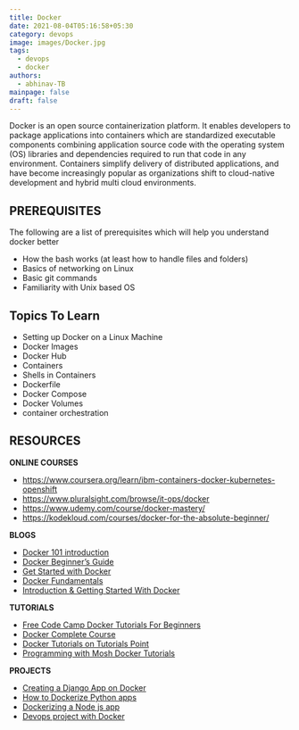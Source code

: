 ```yaml
---
title: Docker
date: 2021-08-04T05:16:58+05:30
category: devops
image: images/Docker.jpg
tags:
  - devops
  - docker
authors:
  - abhinav-TB
mainpage: false
draft: false
---
```

Docker is an open source containerization platform. It enables developers to package applications into containers which are standardized executable components combining application source code with the operating system (OS) libraries and dependencies required to run that code in any environment. Containers simplify delivery of distributed applications, and have become increasingly popular as organizations shift to cloud-native development and hybrid multi cloud environments.

## PREREQUISITES

The following are a list of prerequisites which will help you understand docker better

* How the bash works (at least how to handle files and folders)
* Basics of networking on Linux
* Basic git commands
* Familiarity with Unix based OS

## Topics To Learn

* Setting up Docker on a Linux Machine
* Docker Images
* Docker Hub
* Containers
* Shells in Containers
* Dockerfile
* Docker Compose
* Docker Volumes
* container orchestration

## RESOURCES

**ONLINE COURSES**

* https://www.coursera.org/learn/ibm-containers-docker-kubernetes-openshift
* https://www.pluralsight.com/browse/it-ops/docker
* https://www.udemy.com/course/docker-mastery/
* https://kodekloud.com/courses/docker-for-the-absolute-beginner/

**BLOGS**

* [Docker 101 introduction](https://www.bmc.com/blogs/docker-101-introduction/)
* [Docker Beginner’s Guide](https://medium.com/codingthesmartway-com-blog/docker-beginners-guide-part-1-images-containers-6f3507fffc98)
* [Get Started with Docker](https://medium.com/@sarinduudagepala/get-started-with-docker-f20380bcb40b)
* [Docker Fundamentals](https://blog.skay.dev/docker-fundamentals)
* [Introduction & Getting Started With Docker](https://spacelift.io/blog/docker-tutorial)

**TUTORIALS**

* [Free Code Camp Docker Tutorials For Beginners](https://www.youtube.com/watch?v=fqMOX6JJhGo)
* [Docker Complete Course](https://youtu.be/3c-iBn73dDE)
* [Docker Tutorials on Tutorials Point](https://www.tutorialspoint.com/docker/index.htm)
* [Programming with Mosh Docker Tutorials](https://www.youtube.com/watch?v=pTFZFxd4hOI)

**PROJECTS**

* [Creating a Django App on Docker](https://www.youtube.com/watch?v=XDaQAmkDFX4)
* [How to Dockerize Python apps](https://www.youtube.com/watch?v=bi0cKgmRuiA)
* [Dockerizing a Node js app](https://www.youtube.com/watch?v=FCz10zapsI8)
* [Devops project with Docker](https://www.youtube.com/watch?v=nMLQgXf8tZ0&t=164s)
